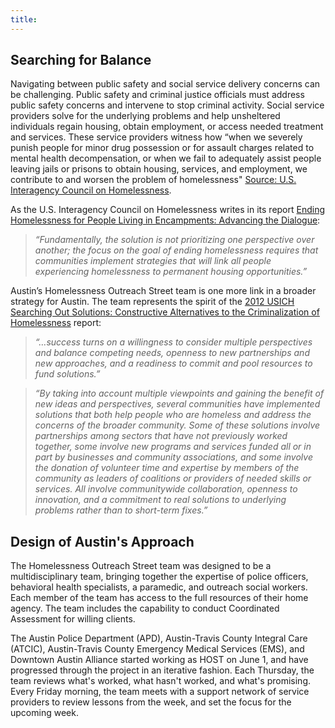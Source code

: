 ```yaml
---
title:
---
```


## Searching for Balance

Navigating between public safety and social service delivery concerns can be challenging. Public safety and criminal justice officials must address public safety concerns and intervene to stop criminal activity. Social service providers solve for the underlying problems and help unsheltered individuals regain housing, obtain employment, or access needed treatment and services. These service providers witness how “when we severely punish people for minor drug possession or for assault charges related to mental health decompensation, or when we fail to adequately assist people leaving jails or prisons to obtain housing, services, and employment, we contribute to and worsen the problem of homelessness" [Source: U.S. Interagency Council on Homelessness]( https://www.usich.gov/solutions/criminal-justice/).

As the U.S. Interagency Council on Homelessness writes in its report [Ending Homelessness for People Living in Encampments: Advancing the Dialogue](https://www.usich.gov/resources/uploads/asset_library/Ending_Homelessness_for_People_Living_in_Encampments_Aug2015.pdf):

>*“Fundamentally, the solution is not prioritizing one perspective over another; the focus on the goal of ending homelessness requires that communities implement strategies that will link all people experiencing homelessness to permanent housing opportunities.”*

Austin’s Homelessness Outreach Street team is one more link in a broader strategy for Austin. The team represents the spirit of the [2012 USICH Searching Out Solutions: Constructive Alternatives to the Criminalization of Homelessness](https://www.usich.gov/resources/uploads/asset_library/RPT_SoS_March2012.pdf ) report:

> *“…success turns on a willingness to consider multiple perspectives and balance competing needs, openness to new partnerships and new approaches, and a readiness to commit and pool resources to fund solutions.”*  

>*“By taking into account multiple viewpoints and gaining the benefit of new ideas and perspectives, several communities have implemented solutions that both help people who are homeless and address the concerns of the broader community. Some of these solutions involve partnerships among sectors that have not previously worked together, some involve new programs and services funded all or in part by businesses and community associations, and some involve the donation of volunteer time and expertise by members of the community as leaders of coalitions or providers of needed skills or services. All involve communitywide collaboration, openness to innovation, and a commitment to real solutions to underlying problems rather than to short-term fixes.”*

## Design of Austin's Approach

The Homelessness Outreach Street team was designed to be a multidisciplinary team, bringing together the expertise of police officers, behavioral health specialists, a paramedic, and outreach social workers. Each member of the team has access to the full resources of their home agency.  The team includes the capability to conduct Coordinated Assessment for willing clients.

The Austin Police Department (APD), Austin-Travis County Integral Care (ATCIC), Austin-Travis County Emergency Medical Services (EMS), and Downtown Austin Alliance started working as HOST on June 1, and have progressed through the project in an iterative fashion.  Each Thursday, the team reviews what's worked, what hasn't worked, and what's promising.  Every Friday morning, the team meets with a support network of service providers to review lessons from the week, and set the focus for the upcoming week.
